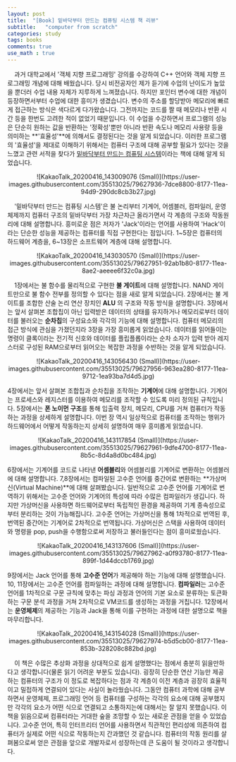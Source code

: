 ```yaml
---
layout: post
title:  "[Book] 밑바닥부터 만드는 컴퓨팅 시스템 책 리뷰"
subtitle:   "computer from scratch"
categories: study
tags: books
comments: true
use_math : true
---
```


&nbsp;&nbsp;&nbsp;&nbsp;과거 대학교에서 '객체 지향 프로그래밍' 강의를 수강하여 C++ 언어와 객체 지향 프로그래밍 개념에 대해 배웠습니다. 당시 비전공자인 제가 듣기에 수업의 난이도가 높았을 뿐더러 수업 내용 자체가 지루하게 느껴졌습니다. 하지만 포인터 변수에 대한 개념이 등장하면서부터 수업에 대한 흥미가 생겼습니다. 변수의 주소를 할당받아 메모리에 빠르게 접근하는 방식은 색다르게 다가왔습니다. 그전까지는 코드를 짤 때 메모리나 반환 시간 등을 한번도 고려한 적이 없었기 때문입니다. 이 수업을 수강하면서 프로그램의 성능은 단순히 원하는 값을 반환하는 '정확성'뿐만 아니라 반환 속도나 메모리 사용량 등을 의미하는 **'효율성'**에 의해서도 결정된다는 것을 알게 되었습니다. 이러한 프로그램의 '효율성'을 제대로 이해하기 위해서는 컴퓨터 구조에 대해 공부할 필요가 있다는 것을 느꼈고 관련 서적을 찾다가 [밑바닥부터 만드는 컴퓨팅 시스템](http://www.yes24.com/Product/Goods/71129079)이라는 책에 대해 알게 되었습니다. 

<p align="center">
![KakaoTalk_20200416_143009076 (Small)](https://user-images.githubusercontent.com/35513025/79627936-7dce8800-8177-11ea-94d9-290dc8cb3b27.jpg)
</p>

&nbsp;&nbsp;&nbsp;&nbsp;'밑바닥부터 만드는 컴퓨팅 시스템'은 불 논리부터 기계어, 어셈블러, 컴파일러, 운영체제까지 컴퓨터 구조의 밑바닥부터 가장 차근차근 올라가면서 각 계층의 구조와 작동원리에 대해 설명합니다. 흥미로운 점은 저자가 'Jack'이라는 언어를 사용하여 'Hack'이라는 단순한 성능을 제공하는 컴퓨터를 직접 구현한다는 점입니다. 1~5장은 컴퓨터의 하드웨어 계층을, 6~13장은 소프트웨어 계층에 대해 설명합니다.

<p align="center">
![KakaoTalk_20200416_143030570 (Small)](https://user-images.githubusercontent.com/35513025/79627951-92ab1b80-8177-11ea-8ae2-aeeee6f32c0a.jpg)
</p>


&nbsp;&nbsp;&nbsp;&nbsp;1장에서는 불 함수를 물리적으로 구현한 **불 게이트**에 대해 설명합니다.  NAND 게이트만으로 불 함수 전부를 정의할 수 있다는 점을 새로 알게 되었습니다. 2장에서는 불 게이트를 조합한 산술 논리 연산 장치인 **ALU** 의 구조와 작동 방식을 설명합니다. 3장에서는 앞서 살펴본 조합칩이 아닌 입력받은 데이터의 상태를 유지하거나 메모리로부터 데이터를 불러오는 **순차칩**의 구성요소와 각각의 기능에 대해 설명합니다. 컴퓨터 메모리의 접근 방식에 관심을 가졌던지라 3장을 가장 흥미롭게 읽었습니다. 데이터를 읽어들이는 명령이 클록이라는 전기적 신호와 데이터를 플립플롭이라는 순차 소자가 입력 받아 레지스터로 구성된 RAM으로부터 읽어오는 복잡한 과정을 수반하는 것을 알게 되었습니다. 

<p align="center">
![KakaoTalk_20200416_143056430 (Small)](https://user-images.githubusercontent.com/35513025/79627956-963ea280-8177-11ea-9712-1ea93ba7d4d5.jpg)
</p>

4장에서는 앞서 살펴본 조합칩과 순차칩을 조작하는 **기계어**에 대해 설명합니다. 기계어는 프로세스와 레지스터를 이용하여 메모리를 조작할 수 있도록 미리 정의된 규칙입니다. 5장에서는 **폰 노이먼 구조**를 통해 입출력 장치, 메모리, CPU를 거쳐 컴퓨터가 작동하는 과정을 상세하게 설명합니다. 이번 장 역시 일상적으로 컴퓨터를 조작하는 행위가 하드웨어에서 어떻게 작동하는지 상세히 설명하여 매우 흥미롭게 읽었습니다.  

<p align="center">
![KakaoTalk_20200416_143117854 (Small)](https://user-images.githubusercontent.com/35513025/79627961-9dfe4700-8177-11ea-8b5c-8d4a8d0bc484.jpg)
</p>

6장에서는 기계어를 코드로 나타낸 **어셈블리**와 어셈블리를 기계어로 변환하는 어셈블러에 대해 설명합니다. 7,8장에서는  컴파일된 고수준 언어를 중간어로 변환하는 **가상머신(Virtual Machine)**에 대해 살펴봤습니다. 일반적으로 고수준 언어를 기계어로 번역하기 위해서는 고수준 언어와 기계어의 특성에 따라 수많은 컴파일러가 생깁니다. 하지만 가상머신을 사용하면 하드웨어로부터 독립적인 환경을 제공하여 기계 종속성으로부터 분리하는 것이 가능해집니다. 고수준 언어는 가상머신을 통해 1차적으로 번역된 후, 번역된 중간어는 기계어로 2차적으로 번역됩니다. 가상머신은 스택을 사용하여 데이터와 명령을 pop, push을 수행함으로써 저장하고 불러들인다는 점이 흥미로웠습니다. 

<p align="center">
![KakaoTalk_20200416_143137606 (Small)](https://user-images.githubusercontent.com/35513025/79627962-a0f93780-8177-11ea-899f-1d44dccb1769.jpg)
</p>

9장에서는 Jack 언어를 통해 **고수준 언어**가 제공해야 하는 기능에 대해 설명했습니다. 10, 11장에서는 고수준 언어를 컴파일하는 과정에 대해 설명합니다. **컴파일러**는 고수준 언어를 1차적으로 구문 규칙에 맞추는 파싱 과정과 언어의 기본 요소로 분류하는 토큰화하는 구문 분석 과정을 거쳐 2차적으로 VM코드를 생성하는 과정을 거칩니다. 12장에서는 **운영체제**의 제공하는 기능과 Jack을 통해 이를 구현하는 과정에 대한 설명으로 책을 마무리합니다. 
  
<p align="center">
![KakaoTalk_20200416_143154028 (Small)](https://user-images.githubusercontent.com/35513025/79627974-b5d5cb00-8177-11ea-853b-328208c882bd.jpg)
</p>

&nbsp;&nbsp;&nbsp;&nbsp;이 책은 수많은 추상화 과정을 상대적으로 쉽게 설명했다는 점에서 충분히 읽을만하다고 생각합니다(물론 읽기 어려운 부분도 있습니다). 굉장히 단순한 연산 기능만 제공하는 컴퓨터의 구조가 이 정도로 복잡하다는 점과 각 계층이 이전 계층과 굉장히 효율적이고 밀접하게 연결되어 있다는 사실이 놀라웠습니다.  그동안 컴퓨터 과학에 대해 공부하면서 운영체제, 프로그래밍 언어 등 컴퓨터를 구성하는 각각의 요소에 대해 공부했지만 각각의 요소가 어떤 식으로 연결되고 소통하지는에 대해서는 잘 알지 못했습니다. 이 책을 읽음으로써 컴퓨터라는 거대한 숲을 조망할 수 있는 새로운 관점을 얻을 수 있었습니다. 고수준 언어, 특히 인터프리터 언어를 사용하면서 직관적인 편리성에 의존하여 컴퓨터가 실제로 어떤 식으로 작동하는지 간과했던 것 같습니다. 컴퓨터의 작동 원리를 살펴봄으로써 얻은 관점을 앞으로 개발자로서 성장하는데 큰 도움이 될 것이라고 생각합니다.
